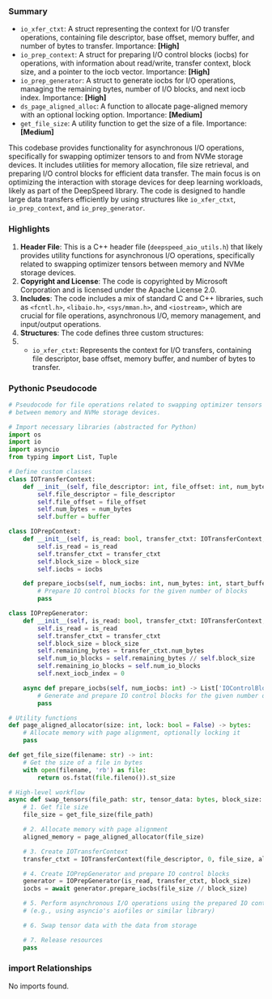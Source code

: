 

### Summary



* `io_xfer_ctxt`: A struct representing the context for I/O transfer operations, containing file descriptor, base offset, memory buffer, and number of bytes to transfer. Importance: **[High]**
* `io_prep_context`: A struct for preparing I/O control blocks (iocbs) for operations, with information about read/write, transfer context, block size, and a pointer to the iocb vector. Importance: **[High]**
* `io_prep_generator`: A struct to generate iocbs for I/O operations, managing the remaining bytes, number of I/O blocks, and next iocb index. Importance: **[High]**
* `ds_page_aligned_alloc`: A function to allocate page-aligned memory with an optional locking option. Importance: **[Medium]**
* `get_file_size`: A utility function to get the size of a file. Importance: **[Medium]** 

This codebase provides functionality for asynchronous I/O operations, specifically for swapping optimizer tensors to and from NVMe storage devices. It includes utilities for memory allocation, file size retrieval, and preparing I/O control blocks for efficient data transfer. The main focus is on optimizing the interaction with storage devices for deep learning workloads, likely as part of the DeepSpeed library. The code is designed to handle large data transfers efficiently by using structures like `io_xfer_ctxt`, `io_prep_context`, and `io_prep_generator`.

### Highlights



1. **Header File**: This is a C++ header file (`deepspeed_aio_utils.h`) that likely provides utility functions for asynchronous I/O operations, specifically related to swapping optimizer tensors between memory and NVMe storage devices.
2. **Copyright and License**: The code is copyrighted by Microsoft Corporation and is licensed under the Apache License 2.0.
3. **Includes**: The code includes a mix of standard C and C++ libraries, such as `<fcntl.h>`, `<libaio.h>`, `<sys/mman.h>`, and `<iostream>`, which are crucial for file operations, asynchronous I/O, memory management, and input/output operations.
4. **Structures**: The code defines three custom structures:
5.   - `io_xfer_ctxt`: Represents the context for I/O transfers, containing file descriptor, base offset, memory buffer, and number of bytes to transfer.

### Pythonic Pseudocode

```python
# Pseudocode for file operations related to swapping optimizer tensors
# between memory and NVMe storage devices.

# Import necessary libraries (abstracted for Python)
import os
import io
import asyncio
from typing import List, Tuple

# Define custom classes
class IOTransferContext:
    def __init__(self, file_descriptor: int, file_offset: int, num_bytes: int, buffer: bytes):
        self.file_descriptor = file_descriptor
        self.file_offset = file_offset
        self.num_bytes = num_bytes
        self.buffer = buffer

class IOPrepContext:
    def __init__(self, is_read: bool, transfer_ctxt: IOTransferContext, block_size: int, iocbs: List['IOControlBlock']):
        self.is_read = is_read
        self.transfer_ctxt = transfer_ctxt
        self.block_size = block_size
        self.iocbs = iocbs

    def prepare_iocbs(self, num_iocbs: int, num_bytes: int, start_buffer: bytes, start_offset: int):
        # Prepare IO control blocks for the given number of blocks
        pass

class IOPrepGenerator:
    def __init__(self, is_read: bool, transfer_ctxt: IOTransferContext, block_size: int):
        self.is_read = is_read
        self.transfer_ctxt = transfer_ctxt
        self.block_size = block_size
        self.remaining_bytes = transfer_ctxt.num_bytes
        self.num_io_blocks = self.remaining_bytes // self.block_size
        self.remaining_io_blocks = self.num_io_blocks
        self.next_iocb_index = 0

    async def prepare_iocbs(self, num_iocbs: int) -> List['IOControlBlock']:
        # Generate and prepare IO control blocks for the given number of blocks
        pass

# Utility functions
def page_aligned_allocator(size: int, lock: bool = False) -> bytes:
    # Allocate memory with page alignment, optionally locking it
    pass

def get_file_size(filename: str) -> int:
    # Get the size of a file in bytes
    with open(filename, 'rb') as file:
        return os.fstat(file.fileno()).st_size

# High-level workflow
async def swap_tensors(file_path: str, tensor_data: bytes, block_size: int):
    # 1. Get file size
    file_size = get_file_size(file_path)

    # 2. Allocate memory with page alignment
    aligned_memory = page_aligned_allocator(file_size)

    # 3. Create IOTransferContext
    transfer_ctxt = IOTransferContext(file_descriptor, 0, file_size, aligned_memory)

    # 4. Create IOPrepGenerator and prepare IO control blocks
    generator = IOPrepGenerator(is_read, transfer_ctxt, block_size)
    iocbs = await generator.prepare_iocbs(file_size // block_size)

    # 5. Perform asynchronous I/O operations using the prepared IO control blocks
    # (e.g., using asyncio's aiofiles or similar library)

    # 6. Swap tensor data with the data from storage

    # 7. Release resources
    pass
```


### import Relationships

No imports found.